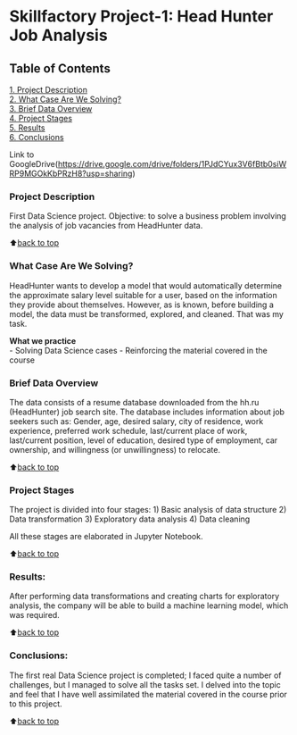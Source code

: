 # Skillfactory Project-1: Head Hunter Job Analysis

## Table of Contents  
[1. Project Description](https://github.com/KarpovGm/HeadHunter_Analysis/blob/main/README.md#project-description)  
[2. What Case Are We Solving?](https://github.com/KarpovGm/HeadHunter_Analysis/blob/main/README.md#what-case-are-we-solving)  
[3. Brief Data Overview](https://github.com/KarpovGm/HeadHunter_Analysis/blob/main/README.md#brief-data-overview)  
[4. Project Stages](https://github.com/KarpovGm/HeadHunter_Analysis/blob/main/README.md#project-stages)  
[5. Results](https://github.com/KarpovGm/HeadHunter_Analysis/blob/main/README.md#results)  
[6. Conclusions](https://github.com/KarpovGm/HeadHunter_Analysis/blob/main/README.md#conclusions) 

Link to GoogleDrive(https://drive.google.com/drive/folders/1PJdCYux3V6fBtb0siWRP9MGOkKbPRzH8?usp=sharing)

### Project Description    
First Data Science project. Objective: to solve a business problem involving the analysis of job vacancies from HeadHunter data.

:arrow_up:[back to top](_)


### What Case Are We Solving?    
HeadHunter wants to develop a model that would automatically determine the approximate salary level suitable for a user, based on the information they provide about themselves. However, as is known, before building a model, the data must be transformed, explored, and cleaned. That was my task.

**What we practice**     
    - Solving Data Science cases
    - Reinforcing the material covered in the course


### Brief Data Overview
The data consists of a resume database downloaded from the hh.ru (HeadHunter) job search site.
The database includes information about job seekers such as: Gender, age, desired salary, city of residence, work experience, preferred work schedule, last/current place of work, last/current position, level of education, desired type of employment, car ownership, and willingness (or unwillingness) to relocate.
  
:arrow_up:[back to top](https://github.com/KarpovGm/HeadHunter_Analysis/blob/main/README.md#table-of-contents)


### Project Stages  
The project is divided into four stages:
    1) Basic analysis of data structure
    2) Data transformation
    3) Exploratory data analysis 
    4) Data cleaning

All these stages are elaborated in Jupyter Notebook.

:arrow_up:[back to top](https://github.com/KarpovGm/HeadHunter_Analysis/blob/main/README.md#table-of-contents)


### Results:  
After performing data transformations and creating charts for exploratory analysis, the company will be able to build a machine learning model, which was required.

:arrow_up:[back to top](https://github.com/KarpovGm/HeadHunter_Analysis/blob/main/README.md#table-of-contents)


### Conclusions:  
The first real Data Science project is completed; I faced quite a number of challenges, but I managed to solve all the tasks set. I delved into the topic and feel that I have well assimilated the material covered in the course prior to this project.

:arrow_up:[back to top](https://github.com/KarpovGm/HeadHunter_Analysis/blob/main/README.md#table-of-contents)
